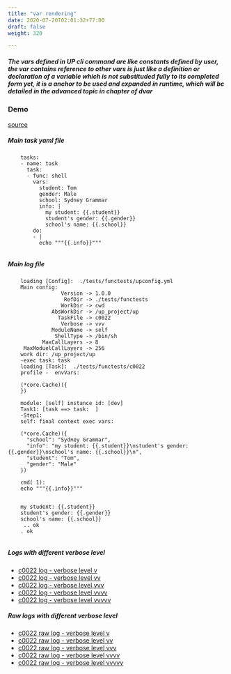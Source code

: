 ```yaml
---
title: "var rendering"
date: 2020-07-20T02:01:32+77:00
draft: false
weight: 320

---
```


##### The vars defined in UP cli command are like constants defined by user, the var contains reference to other vars is just like a definition or declaration of a variable which is not substituded fully to its completed form yet, it is a anchor to be used and expanded in runtime, which will be detailed in the advanced topic in chapter of dvar


### Demo








[source](https://github.com/upcmd/up/blob/master/tests/functests/c0022.yml)

##### Main task yaml file
```
    tasks:
    - name: task
      task:
      - func: shell
        vars:
          student: Tom
          gender: Male
          school: Sydney Grammar
          info: |
            my student: {{.student}}
            student's gender: {{.gender}}
            school's name: {{.school}}
        do:
        - |
          echo """{{.info}}"""
    
```
##### Main log file
```
    loading [Config]:  ./tests/functests/upconfig.yml
    Main config:
                 Version -> 1.0.0
                  RefDir -> ./tests/functests
                 WorkDir -> cwd
              AbsWorkDir -> /up_project/up
                TaskFile -> c0022
                 Verbose -> vvv
              ModuleName -> self
               ShellType -> /bin/sh
           MaxCallLayers -> 8
     MaxModuelCallLayers -> 256
    work dir: /up_project/up
    -exec task: task
    loading [Task]:  ./tests/functests/c0022
    profile -  envVars:
    
    (*core.Cache)({
    })
    
    module: [self] instance id: [dev]
    Task1: [task ==> task:  ]
    -Step1:
    self: final context exec vars:
    
    (*core.Cache)({
      "school": "Sydney Grammar",
      "info": "my student: {{.student}}\nstudent's gender: {{.gender}}\nschool's name: {{.school}}\n",
      "student": "Tom",
      "gender": "Male"
    })
    
    cmd( 1):
    echo """{{.info}}"""
    
    
    my student: {{.student}}
    student's gender: {{.gender}}
    school's name: {{.school}}
     .. ok
    . ok
    
```


##### Logs with different verbose level
* [c0022 log - verbose level v](../../logs/c0022_v)
* [c0022 log - verbose level vv](../../logs/c0022_vv)
* [c0022 log - verbose level vvv](../../logs/c0022_vvvv)
* [c0022 log - verbose level vvvv](../../logs/c0022_vvvv)
* [c0022 log - verbose level vvvvv](../../logs/c0022_vvvvv)

##### Raw logs with different verbose level
* [c0022 raw log - verbose level v](../../reflogs/c0022_v.log)
* [c0022 raw log - verbose level vv](../../reflogs/c0022_vv.log)
* [c0022 raw log - verbose level vvv](../../reflogs/c0022_vvv.log)
* [c0022 raw log - verbose level vvvv](../../reflogs/c0022_vvvv.log)
* [c0022 raw log - verbose level vvvvv](../../reflogs/c0022_vvvvv.log)







